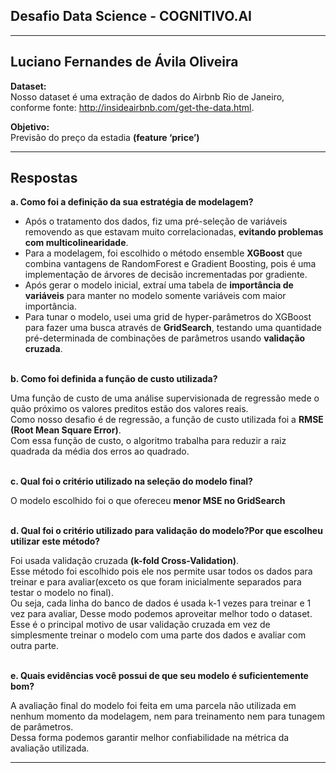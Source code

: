 ## **Desafio Data Science - COGNITIVO.AI**
___

## Luciano Fernandes de Ávila Oliveira
**Dataset:**<br> 
Nosso dataset é uma extração de dados do Airbnb Rio de
Janeiro, conforme fonte:
http://insideairbnb.com/get-the-data.html.
    
**Objetivo:**<br> 
Previsão do preço da estadia **(feature ‘price’)**
___
## Respostas
**a. Como foi a definição da sua estratégia de modelagem?**<br>

- Após o tratamento dos dados, fiz uma pré-seleção de variáveis removendo as que estavam muito correlacionadas, **evitando problemas com multicolinearidade**.
- Para a modelagem, foi escolhido o método ensemble **XGBoost** que combina vantagens de RandomForest e Gradient Boosting, pois é uma implementação de árvores de decisão incrementadas por gradiente.
- Após gerar o modelo inicial, extraí uma tabela de **importância de variáveis** para manter no modelo somente variáveis com maior importância.
- Para tunar o modelo, usei uma grid de hyper-parâmetros do XGBoost para fazer uma busca através de **GridSearch**, testando uma quantidade pré-determinada de combinações de parâmetros usando **validação cruzada**.
<br><br>

**b. Como foi definida a função de custo utilizada?**<br>

Uma função de custo de uma análise supervisionada de regressão mede o quão próximo os valores preditos estão dos valores reais.<br>
Como nosso desafio é de regressão, a função de custo utilizada foi a **RMSE (Root Mean Square Error)**.<br> 
Com essa função de custo, o algoritmo trabalha para reduzir a raiz quadrada da média dos erros ao quadrado.
<br><br>

**c. Qual foi o critério utilizado na seleção do modelo final?**<br>

O modelo escolhido foi o que ofereceu **menor MSE no GridSearch**
<br><br>

**d. Qual foi o critério utilizado para validação do modelo?Por que escolheu utilizar este método?**<br>

Foi usada validação cruzada **(k-fold Cross-Validation)**.<br>
Esse método foi escolhido pois ele nos permite usar todos os dados para treinar e para avaliar(exceto os que foram inicialmente separados para testar o modelo no final).<br>
Ou seja, cada linha do banco de dados é usada k-1 vezes para treinar e 1 vez para avaliar, Desse modo podemos aproveitar melhor todo o dataset.<br>
Esse é o principal motivo de usar validação cruzada em vez de simplesmente treinar o modelo com uma parte dos dados e avaliar com outra parte.
<br><br>

**e. Quais evidências você possui de que seu modelo é suficientemente bom?**<br>

A avaliação final do modelo foi feita em uma parcela não utilizada em nenhum momento da modelagem, nem para treinamento nem para tunagem de parâmetros.<br>
Dessa forma podemos garantir melhor confiabilidade na métrica da avaliação utilizada.
___

